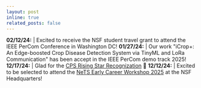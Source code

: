 ```yaml
---
layout: post
inline: true
related_posts: false
---
```

**02/12/24:** | Excited to receive the NSF student travel grant to attend the IEEE PerCom Conference in Washington DC! 
**01/27/24:** | Our work "iCrop+: An Edge-boosted Crop Disease Detection System via TinyML and LoRa Communication" has been accept in the IEEE PerCom demo track 2025! 
**12/17/24:** | Glad for the [CPS Rising Star Recognization](https://engr.uky.edu/news/phd-student-named-2024-cps-rising-star) :star2: 
**12/12/24:** | Excited to be selected to attend the [NeTS Early Career Workshop 2025](https://sites.google.com/view/nets-early-career-2025/home?authuser=0) at the NSF Headquarters! 
